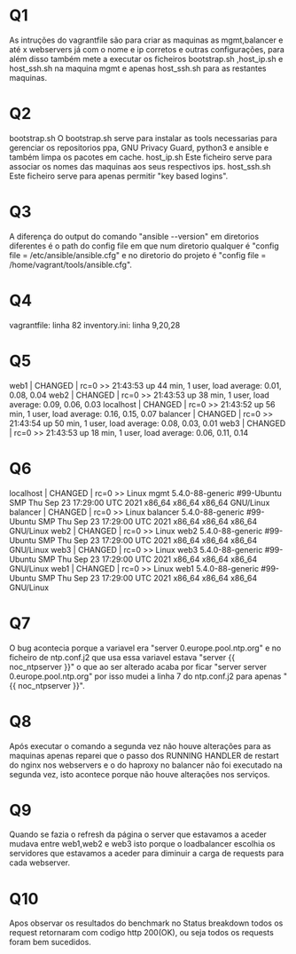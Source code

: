 # Q1
As intruções do vagrantfile são para criar as maquinas as mgmt,balancer e até x webservers já com o nome e ip corretos e outras configurações, para além disso também mete a executar os ficheiros bootstrap.sh ,host_ip.sh e host_ssh.sh na maquina mgmt e apenas host_ssh.sh para as restantes maquinas.

# Q2
bootstrap.sh
O bootstrap.sh serve para instalar as tools necessarias para gerenciar os repositorios ppa, GNU Privacy Guard, python3 e ansible e também limpa os pacotes em cache.
host_ip.sh
Este ficheiro serve para associar os nomes das maquinas aos seus respectivos ips.
host_ssh.sh
Este ficheiro serve para apenas permitir "key based logins".

# Q3
A diferença do output do comando "ansible --version" em diretorios diferentes é o path do config file em que num diretorio qualquer é 
"config file = /etc/ansible/ansible.cfg" 
e no diretorio do projeto é 
"config file = /home/vagrant/tools/ansible.cfg".

# Q4
vagrantfile:   linha 82
inventory.ini: linha 9,20,28

# Q5
web1 | CHANGED | rc=0 >>
 21:43:53 up 44 min,  1 user,  load average: 0.01, 0.08, 0.04
web2 | CHANGED | rc=0 >>
 21:43:53 up 38 min,  1 user,  load average: 0.09, 0.06, 0.03
localhost | CHANGED | rc=0 >>
 21:43:52 up 56 min,  1 user,  load average: 0.16, 0.15, 0.07
balancer | CHANGED | rc=0 >>
 21:43:54 up 50 min,  1 user,  load average: 0.08, 0.03, 0.01
web3 | CHANGED | rc=0 >>
 21:43:53 up 18 min,  1 user,  load average: 0.06, 0.11, 0.14

 # Q6
 localhost | CHANGED | rc=0 >>
Linux mgmt 5.4.0-88-generic #99-Ubuntu SMP Thu Sep 23 17:29:00 UTC 2021 x86_64 x86_64 x86_64 GNU/Linux
balancer | CHANGED | rc=0 >>
Linux balancer 5.4.0-88-generic #99-Ubuntu SMP Thu Sep 23 17:29:00 UTC 2021 x86_64 x86_64 x86_64 GNU/Linux
web2 | CHANGED | rc=0 >>
Linux web2 5.4.0-88-generic #99-Ubuntu SMP Thu Sep 23 17:29:00 UTC 2021 x86_64 x86_64 x86_64 GNU/Linux
web3 | CHANGED | rc=0 >>
Linux web3 5.4.0-88-generic #99-Ubuntu SMP Thu Sep 23 17:29:00 UTC 2021 x86_64 x86_64 x86_64 GNU/Linux
web1 | CHANGED | rc=0 >>
Linux web1 5.4.0-88-generic #99-Ubuntu SMP Thu Sep 23 17:29:00 UTC 2021 x86_64 x86_64 x86_64 GNU/Linux

# Q7
O bug acontecia porque a variavel era "server 0.europe.pool.ntp.org" e no ficheiro de ntp.conf.j2 que usa essa variavel estava "server {{ noc_ntpserver }}" o que ao ser alterado acaba por ficar 
"server server 0.europe.pool.ntp.org" por isso mudei a linha 7 do ntp.conf.j2 para apenas 
"{{ noc_ntpserver }}".


# Q8
Após executar o comando a segunda vez não houve alterações para as maquinas apenas reparei que o passo dos RUNNING HANDLER de restart do nginx nos webservers e o do haproxy no balancer não foi executado na segunda vez, isto acontece porque não houve alterações nos serviços.

# Q9
Quando se fazia o refresh da página o server que estavamos a aceder mudava entre web1,web2 e web3 isto porque o loadbalancer escolhia os servidores que estavamos a aceder para diminuir a carga de requests para cada webserver.

# Q10
Apos observar os resultados do benchmark no Status breakdown todos os request retornaram com 
codigo http 200(OK), ou seja todos os requests foram bem sucedidos.